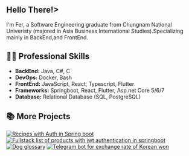 <h2> Hello There!></h2>


I'm Fer, a Software Engineering graduate from Chungnam National Univeristy (majored in Asia Business International Studies).Specializing mainly in BackEnd,and FrontEnd. 
## 👨‍💻 Professional Skills

-  **BackEnd:**  Java, C#, C
-  **DevOps:**  Docker, Bash
-  **FrontEnd:**  JavaScript, React, Typescript, Flutter
-  **Frameworks:**  Springboot, React, Flutter, Asp.net Core 5/6/7
-  **Database:** Relational Database (SQL, PostgreSQL)


## 📚 More Projects

[![Recipes with Auth in Spring boot](https://github-readme-stats.vercel.app/api/pin/?username=Ferchke7&repo=Recipes&theme=dark)](https://github.com/Ferchke7/Recipes)
[![Fullstack list of products with jwt authentication in springboot](https://github-readme-stats.vercel.app/api/pin/?username=Ferchke7&repo=jwtBackend&theme=dark)](https://github.com/Ferchke7/jwtBackend)
[![Dog glossary](https://github-readme-stats.vercel.app/api/pin/?username=Ferchke7&repo=Dog-Glossary&theme=dark)](https://github.com/Ferchke7/Dog-Glossary)
[![Telegram bot for exchange rate of Korean won](https://github-readme-stats.vercel.app/api/pin/?username=Ferchke7&repo=currencyRateTelegramBot&theme=dark)](https://github.com/Ferchke7/currencyRateTelegramBot)
